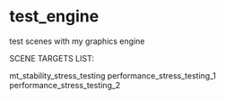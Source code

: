 # test_engine
test scenes with my graphics engine

SCENE TARGETS LIST:

mt_stability_stress_testing
performance_stress_testing_1
performance_stress_testing_2